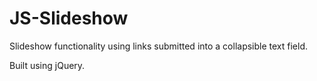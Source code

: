 # JS-Slideshow
Slideshow functionality using links submitted into a collapsible text field.

Built using jQuery.
